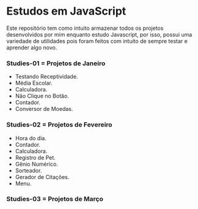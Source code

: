 # Estudos em JavaScript

Este repositório tem como intuito armazenar todos os projetos desenvolvidos por mim enquanto estudo Javascript, por isso, possui uma variedade de utilidades pois foram feitos com intuito de sempre testar e aprender algo novo.

### Studies-01 = Projetos de Janeiro

* Testando Receptividade.
* Média Escolar.
* Calculadora.
* Não Clique no Botão.
* Contador.
* Conversor de Moedas.

### Studies-02 = Projetos de Fevereiro

* Hora do dia.
* Contador.
* Calculadora.
* Registro de Pet.
* Gênio Numérico.
* Sorteador.
* Gerador de Citações.
* Menu.

### Studies-03 = Projetos de Março
